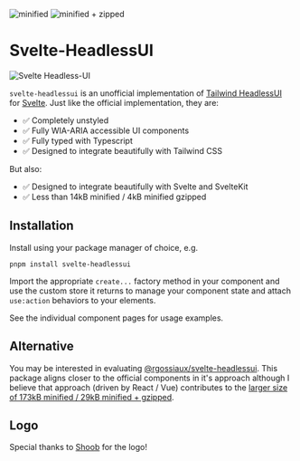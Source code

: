 ![minified](https://img.shields.io/bundlephobia/min/svelte-headlessui/0.0.22?style=for-the-badge)
![minified + zipped](https://img.shields.io/bundlephobia/minzip/svelte-headlessui/0.0.22?style=for-the-badge)

# Svelte-HeadlessUI

![Svelte Headless-UI](https://raw.githubusercontent.com/CaptainCodeman/svelte-headlessui/8e312a2fc243e811d5d9b50e78457e10f650df49/packages/lib/static/svelte-headlessui-solid-text.svg?sanitize=true)

`svelte-headlessui` is an unofficial implementation of [Tailwind HeadlessUI](https://headlessui.com/) for [Svelte](https://svelte.dev/). Just like the official implementation, they are:

- ✅ Completely unstyled
- ✅ Fully WIA-ARIA accessible UI components
- ✅ Fully typed with Typescript
- ✅ Designed to integrate beautifully with Tailwind CSS

But also:

- ✅ Designed to integrate beautifully with Svelte and SvelteKit
- ✅ Less than 14kB minified / 4kB minified gzipped

## Installation

Install using your package manager of choice, e.g.

    pnpm install svelte-headlessui

Import the appropriate `create...` factory method in your component and use the custom store it returns to manage your component state and attach `use:action` behaviors to your elements.

See the individual component pages for usage examples.

## Alternative

You may be interested in evaluating [@rgossiaux/svelte-headlessui](https://svelte-headlessui.goss.io). This package aligns closer to the official components in it's approach although I believe that approach (driven by React / Vue) contributes to the [larger size of 173kB minified / 29kB minified + gzipped](https://bundlephobia.com/package/@rgossiaux/svelte-headlessui@1.0.2).

## Logo

Special thanks to [Shoob](https://github.com/hshoob) for the logo!
